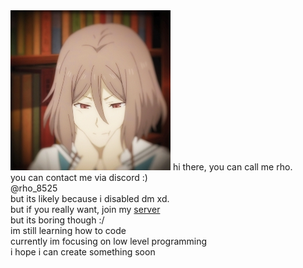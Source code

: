 <img src='public/avatar.png' />
hi there, you can call me rho. <br>
you can contact me via discord :) <br>
@rho_8525 <br>
but its likely because i disabled dm xd. <br>
but if you really want, join my <a href="https://discord.gg/hyKyxGatqV">server</a> <br>
but its boring though :/ <br>
im still learning how to code <br>
currently im focusing on low level programming <br>
i hope i can create something soon <br>
